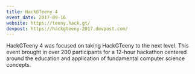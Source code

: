 ```yaml
---
title: HackGTeeny 4
event_date: 2017-09-16
website: https://teeny.hack.gt/
devpost: https://hackgteeny-2017.devpost.com/
---
```


HackGTeeny 4 was focused on taking HackGTeeny to the next level. This event brought in over 200 participants for a 12-hour hackathon centered around the education and application of fundamental computer science concepts. 

